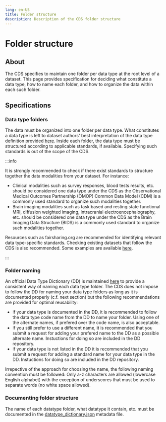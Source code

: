 ```yaml
---
lang: en-US
title: Folder structure
description: Description of the CDS folder structure
---
```


# Folder structure

## About

The CDS specifies to maintain one folder per data type at the root level of a dataset. This page provides specification for deciding what constitute a data type, how to name each folder, and how to organize the data within each such folder.

## Specifications

### Data type folders

The data must be organized into one folder per data type. What constitutes a data type is left to dataset authors' best interpretation of the data type definition provided [here](general-principles.md#definitions). Inside each folder, the data type must be structured according to applicable standards, if available. Specifying such standards is out of the scope of the CDS.

:::info

It is strongly recommended to check if there exist standards to structure together the data modalities from your dataset. For instance:

- Clinical modalities such as survey responses, blood tests results, etc. should be considered one data type under the CDS as the Observational Medical Outcomes Partnership (OMOP) Common Data Model (CDM) is a commonly used standard to organize such modalities together.
- Brain imaging modalities such as task based and resting state functional MRI, diffusion weighted imaging, intracranial electroencephalography, etc. should be considered one data type under the CDS as the Brain Imaging Data Structure (BIDS) is a commonly used standard to organize such modalities together.

Resources such as fairsharing.org are recommended for identifying relevant data type-specific standards. Checking existing datasets that follow the CDS is also recommended. Some examples are available [here](../implementing-cds/examples.md).

:::

### Folder naming

An official Data Type Dictionary (DD) is maintained [here](https://github.com/AI-READI/datatype-dictionary) to provide a consistent way of naming each data type folder. The CDS does not impose to follow the DD for naming your data type folders as long as it is documented properly (c.f. next section) but the following recommendations are provided for optimal reusability:

- If your data type is documented in the DD, it is recommended to follow the data type code name from the DD to name your folder. Using one of the alternate names, if prefered over the code name, is also acceptable.
- If you still prefer to use a different name, it is recommended that you submit a request for adding your prefered name to the DD as a possible alternate name. Instuctions for doing so are included in the DD repository.
- If your data type is not listed in the DD it is recommended that you submit a request for adding a standard name for your data type in the DD. Instuctions for doing so are included in the DD repository.

Irrepective of the approach for choosing the name, the following naming convention must be followed: Only a-z characters are allowed (lowercase English alphabet) with the exception of underscores that must be used to separate words (no white space allowed).

### Documenting folder structure

The name of each datatype folder, what datatype it contain, etc. must be documented in the [datatype_dictionary.json](metadata-files/datatype-dictionary) metadata file.
